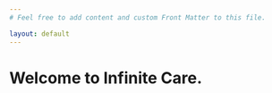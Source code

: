 ```yaml
---
# Feel free to add content and custom Front Matter to this file.

layout: default
---
```


# Welcome to Infinite Care.
